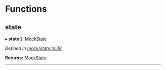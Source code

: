 

# Functions

<a id="state"></a>

##  state

▸ **state**(): [MockState](_mock_types_d_.md#mockstate)

*Defined in [mock/state.ts:38](https://github.com/polkadot-js/api/blob/2f60ba0/packages/api-provider/src/mock/state.ts#L38)*

**Returns:** [MockState](_mock_types_d_.md#mockstate)

___

